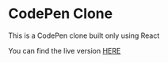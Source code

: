 # CodePen Clone

This is a CodePen clone built only using React

You can find the live version [HERE](https://codepen-clone-3c439.web.app/)